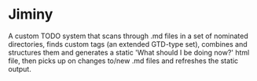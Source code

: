 # Jiminy
A custom TODO system that scans through .md files in a set of nominated directories, finds 
custom tags (an extended GTD-type set), combines and structures them and generates a 
static 'What should I be doing now?' html file, then picks up on changes to/new .md files 
and refreshes the static output.
